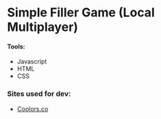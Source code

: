# Simple Filler Game (Local Multiplayer)

#### Tools:
- Javascript
- HTML
- CSS

### Sites used for dev:

- [Coolors.co](https://coolors.co/)